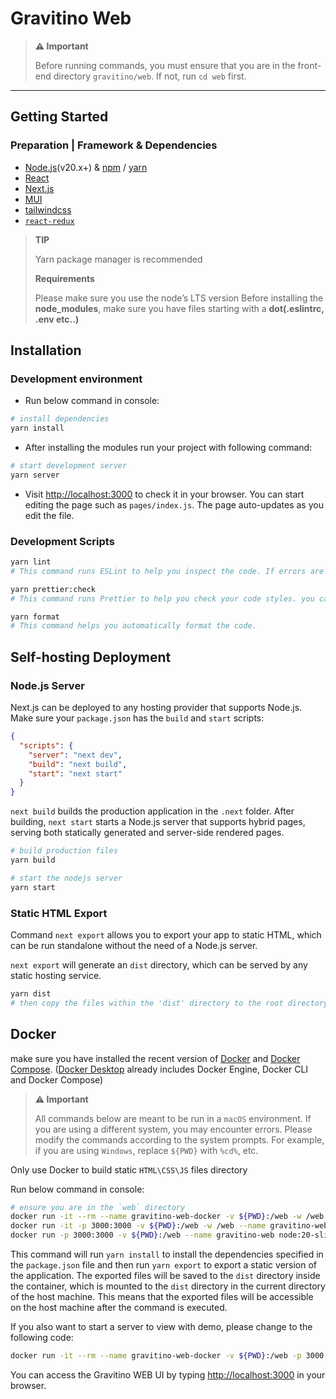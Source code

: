 <!--
  Copyright 2023 DATASTRATO Pvt Ltd.
  This software is licensed under the Apache License version 2.
-->

# Gravitino Web

> **⚠️ Important**
>
> Before running commands, you must ensure that you are in the front-end directory `gravitino/web`. If not, run `cd web` first.

---

## Getting Started

### Preparation | Framework & Dependencies

- [Node.js](https://nodejs.org)(v20.x+) & [npm](https://www.npmjs.com/) / [yarn](https://yarnpkg.com/)
- [React](https://react.dev/)
- [Next.js](https://nextjs.org)
- [MUI](https://mui.com/)
- [tailwindcss](https://tailwindcss.com/)
- [`react-redux`](https://react-redux.js.org/)

> **TIP**
>
> Yarn package manager is recommended
>
> **Requirements**
>
> Please make sure you use the node’s LTS version
> Before installing the **node_modules**, make sure you have files starting with a **dot(.eslintrc, .env etc..)**

## Installation

### Development environment

- Run below command in console:

```bash
# install dependencies
yarn install
```

- After installing the modules run your project with following command:

```bash
# start development server
yarn server
```

- Visit <http://localhost:3000> to check it in your browser. You can start editing the page such as `pages/index.js`. The page auto-updates as you edit the file.

### Development Scripts

```bash
yarn lint
# This command runs ESLint to help you inspect the code. If errors are printed, please make modifications based on the provided prompts.
```

```bash
yarn prettier:check
# This command runs Prettier to help you check your code styles. you can manually to fix the code when errors are printed, or use `yarn format` to fix the code with Prettier CLI.
```

```bash
yarn format
# This command helps you automatically format the code.

```

## Self-hosting Deployment

### Node.js Server

Next.js can be deployed to any hosting provider that supports Node.js. Make sure your `package.json` has the `build` and `start` scripts:

```json
{
  "scripts": {
    "server": "next dev",
    "build": "next build",
    "start": "next start"
  }
}
```

`next build` builds the production application in the `.next` folder. After building, `next start` starts a Node.js server that supports hybrid pages, serving both statically generated and server-side rendered pages.

```bash
# build production files
yarn build

# start the nodejs server
yarn start
```

### Static HTML Export

Command `next export` allows you to export your app to static HTML, which can be run standalone without the need of a Node.js server.

`next export` will generate an `dist` directory, which can be served by any static hosting service.

```bash
yarn dist
# then copy the files within the 'dist' directory to the root directory of the static server
```

## Docker

make sure you have installed the recent version of [Docker](https://www.docker.com/) and [Docker Compose](https://docs.docker.com/compose/install/#scenario-two-install-the-compose-plugin). ([Docker Desktop](https://www.docker.com/products/docker-desktop/) already includes Docker Engine, Docker CLI and Docker Compose)

> **⚠️ Important**
>
> All commands below are meant to be run in a `macOS` environment. If you are using a different system, you may encounter errors. Please modify the commands according to the system prompts.
> For example, if you are using `Windows`, replace `${PWD}` with `%cd%`, etc.

Only use Docker to build static `HTML\CSS\JS` files directory

Run below command in console:

```bash
# ensure you are in the `web` directory
docker run -it --rm --name gravitino-web-docker -v ${PWD}:/web -w /web node:20-slim /bin/bash -c "yarn install && yarn dist"
docker run -it -p 3000:3000 -v ${PWD}:/web -w /web --name gravitino-web node:20-slim /bin/bash
docker run -p 3000:3000 -v ${PWD}:/web --name gravitino-web node:20-slim /bin/bash -c "yarn install && yarn dist"
```

This command will run `yarn install` to install the dependencies specified in the `package.json` file and then run `yarn export` to export a static version of the application.
The exported files will be saved to the `dist` directory inside the container, which is mounted to the `dist` directory in the current directory of the host machine.
This means that the exported files will be accessible on the host machine after the command is executed.

If you also want to start a server to view with demo, please change to the following code:

```bash
docker run -it --rm --name gravitino-web-docker -v ${PWD}:/web -p 3000:3000 -w /web node:20-slim /bin/bash -c "yarn install && yarn server"
```

You can access the Gravitino WEB UI by typing <http://localhost:3000> in your browser.
